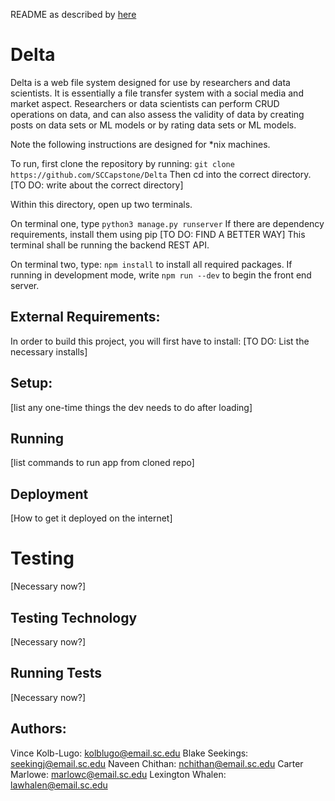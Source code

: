 README as described by [here](https://capstone.cse.sc.edu/milestone/source-control/#september)

# Delta
Delta is a web file system designed for use by researchers and data scientists. It is essentially a file transfer system with a social media and market aspect. Researchers or data scientists can perform CRUD operations on data, and can also assess the validity of data by creating posts on data sets or ML models or by rating data sets or ML models. 

Note the following instructions are designed for *nix machines.

To run, first clone the repository by running:
`git clone https://github.com/SCCapstone/Delta`
Then cd into the correct directory.
[TO DO: write about the correct directory]

Within this directory, open up two terminals.

On terminal one, type
`python3 manage.py runserver`
If there are dependency requirements, install them using pip [TO DO: FIND A BETTER WAY]
This terminal shall be running the backend REST API.

On terminal two, type:
`npm install` to install all required packages.
If running in development mode, write
`npm run --dev` to begin the front end server.

## External Requirements:
In order to build this project, you will first have to install:
[TO DO: List the necessary installs]

## Setup:
[list any one-time things the dev needs to do after loading]

## Running
[list commands to run app from cloned repo]

## Deployment
[How to get it deployed on the internet]

# Testing
[Necessary now?]

## Testing Technology
[Necessary now?]

## Running Tests
[Necessary now?]

## Authors:
Vince Kolb-Lugo: kolblugo@email.sc.edu
Blake Seekings: seekingj@email.sc.edu
Naveen Chithan: nchithan@email.sc.edu
Carter Marlowe: marlowc@email.sc.edu
Lexington Whalen: lawhalen@email.sc.edu

